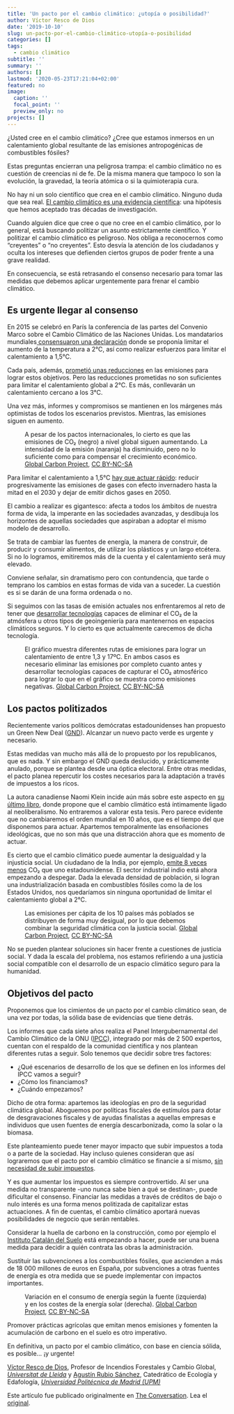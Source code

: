 ```yaml
---
title: 'Un pacto por el cambio climático: ¿utopía o posibilidad?'
author: Víctor Resco de Dios
date: '2019-10-10'
slug: un-pacto-por-el-cambio-climático-utopía-o-posibilidad
categories: []
tags:
  - cambio climático
subtitle: ''
summary: ''
authors: []
lastmod: '2020-05-23T17:21:04+02:00'
featured: no
image:
  caption: ''
  focal_point: ''
  preview_only: no
projects: []
---
```

<p>¿Usted cree en el cambio climático? ¿Cree que estamos inmersos en un calentamiento global resultante de las emisiones antropogénicas de combustibles fósiles?</p>

<p>Estas preguntas encierran una peligrosa trampa: el cambio climático no es cuestión de creencias ni de fe. De la misma manera que tampoco lo son la evolución, la gravedad, la teoría atómica o si la quimioterapia cura. </p>

<p>No hay ni un solo científico que crea en el cambio climático. Ninguno duda que sea real. <a href="https://theconversation.com/cambio-climatico-la-cuenta-atras-ya-ha-comenzado-119903">El cambio climático es una evidencia científica</a>: una hipótesis que hemos aceptado tras décadas de investigación.</p>

<p>Cuando alguien dice que cree o que no cree en el cambio climático, por lo general, está buscando politizar un asunto estrictamente científico. Y politizar el cambio climático es peligroso. Nos obliga a reconocernos como “creyentes” o “no creyentes”. Esto desvía la atención de los ciudadanos y oculta los intereses que defienden ciertos grupos de poder frente a una grave realidad. </p>

<p>En consecuencia, se está retrasando el consenso necesario para tomar las medidas que debemos aplicar urgentemente para frenar el cambio climático.</p>

<h2>Es urgente llegar al consenso</h2>

<p>En 2015 se celebró en París la conferencia de las partes del Convenio Marco sobre el Cambio Climático de las Naciones Unidas. Los mandatarios mundiales<a href="https://unfccc.int/sites/default/files/spanish_paris_agreement.pdf"> consensuaron una declaración</a> donde se proponía limitar el aumento de la temperatura a 2℃, así como realizar esfuerzos para limitar el calentamiento a 1,5℃.</p>

<p>Cada país, además, <a href="https://www.carbonbrief.org/paris-2015-tracking-country-climate-pledges">prometió unas reducciones</a> en las emisiones para lograr estos objetivos. Pero las reducciones prometidas no son suficientes para limitar el calentamiento global a 2℃. Es más, conllevarán un calentamiento cercano a los 3℃. </p>

<p>Una vez más, informes y compromisos se mantienen en los márgenes más optimistas de todos los escenarios previstos. Mientras, las emisiones siguen en aumento.</p>

<figure class="align-center zoomable">
            <a href="https://images.theconversation.com/files/295647/original/file-20191004-118205-1owhzfx.png?ixlib=rb-1.1.0&amp;q=45&amp;auto=format&amp;w=1000&amp;fit=clip"><img alt="" src="https://images.theconversation.com/files/295647/original/file-20191004-118205-1owhzfx.png?ixlib=rb-1.1.0&amp;q=45&amp;auto=format&amp;w=754&amp;fit=clip" srcset="https://images.theconversation.com/files/295647/original/file-20191004-118205-1owhzfx.png?ixlib=rb-1.1.0&amp;q=45&amp;auto=format&amp;w=600&amp;h=413&amp;fit=crop&amp;dpr=1 600w, https://images.theconversation.com/files/295647/original/file-20191004-118205-1owhzfx.png?ixlib=rb-1.1.0&amp;q=30&amp;auto=format&amp;w=600&amp;h=413&amp;fit=crop&amp;dpr=2 1200w, https://images.theconversation.com/files/295647/original/file-20191004-118205-1owhzfx.png?ixlib=rb-1.1.0&amp;q=15&amp;auto=format&amp;w=600&amp;h=413&amp;fit=crop&amp;dpr=3 1800w, https://images.theconversation.com/files/295647/original/file-20191004-118205-1owhzfx.png?ixlib=rb-1.1.0&amp;q=45&amp;auto=format&amp;w=754&amp;h=518&amp;fit=crop&amp;dpr=1 754w, https://images.theconversation.com/files/295647/original/file-20191004-118205-1owhzfx.png?ixlib=rb-1.1.0&amp;q=30&amp;auto=format&amp;w=754&amp;h=518&amp;fit=crop&amp;dpr=2 1508w, https://images.theconversation.com/files/295647/original/file-20191004-118205-1owhzfx.png?ixlib=rb-1.1.0&amp;q=15&amp;auto=format&amp;w=754&amp;h=518&amp;fit=crop&amp;dpr=3 2262w" sizes="(min-width: 1466px) 754px, (max-width: 599px) 100vw, (min-width: 600px) 600px, 237px"></a>
            <figcaption>
              <span class="caption">A pesar de los pactos internacionales, lo cierto es que las emisiones de CO₂ (negro) a nivel global siguen aumentando. La intensidad de la emisión (naranja) ha disminuido, pero no lo suficiente como para compensar el crecimiento económico.</span>
              <span class="attribution"><a class="source" href="https://www.globalcarbonproject.org/carbonbudget/18/infographics.htm">Global Carbon Project</a>, <a class="license" href="http://creativecommons.org/licenses/by-nc-sa/4.0/">CC BY-NC-SA</a></span>
            </figcaption>
          </figure>

<p>Para limitar el calentamiento a 1,5℃ <a href="https://www.ipcc.ch/sr15/">hay que actuar rápido</a>: reducir progresivamente las emisiones de gases con efecto invernadero hasta la mitad en el 2030 y dejar de emitir dichos gases en 2050.</p>

<p>El cambio a realizar es gigantesco: afecta a todos los ámbitos de nuestra forma de vida, la imperante en las sociedades avanzadas, y desdibuja los horizontes de aquellas sociedades que aspiraban a adoptar el mismo modelo de desarrollo. </p>

<p>Se trata de cambiar las fuentes de energía, la manera de construir, de producir y consumir alimentos, de utilizar los plásticos y un largo etcétera. Si no lo logramos, emitiremos más de la cuenta y el calentamiento será muy elevado.</p>

<p>Conviene señalar, sin dramatismo pero con contundencia, que tarde o temprano los cambios en estas formas de vida van a suceder. La cuestión es si se darán de una forma ordenada o no. </p>

<p>Si seguimos con las tasas de emisión actuales nos enfrentaremos al reto de tener que <a href="https://www.ipcc.ch/site/assets/uploads/2018/02/WG1AR5_SPM_FINAL.pdf">desarrollar tecnologías</a> capaces de eliminar el CO₂ de la atmósfera u otros tipos de geoingeniería para mantenernos en espacios climáticos seguros. Y lo cierto es que actualmente carecemos de dicha tecnología.</p>

<figure class="align-center zoomable">
            <a href="https://images.theconversation.com/files/295650/original/file-20191004-118260-dayxxu.png?ixlib=rb-1.1.0&amp;q=45&amp;auto=format&amp;w=1000&amp;fit=clip"><img alt="" src="https://images.theconversation.com/files/295650/original/file-20191004-118260-dayxxu.png?ixlib=rb-1.1.0&amp;q=45&amp;auto=format&amp;w=754&amp;fit=clip" srcset="https://images.theconversation.com/files/295650/original/file-20191004-118260-dayxxu.png?ixlib=rb-1.1.0&amp;q=45&amp;auto=format&amp;w=600&amp;h=417&amp;fit=crop&amp;dpr=1 600w, https://images.theconversation.com/files/295650/original/file-20191004-118260-dayxxu.png?ixlib=rb-1.1.0&amp;q=30&amp;auto=format&amp;w=600&amp;h=417&amp;fit=crop&amp;dpr=2 1200w, https://images.theconversation.com/files/295650/original/file-20191004-118260-dayxxu.png?ixlib=rb-1.1.0&amp;q=15&amp;auto=format&amp;w=600&amp;h=417&amp;fit=crop&amp;dpr=3 1800w, https://images.theconversation.com/files/295650/original/file-20191004-118260-dayxxu.png?ixlib=rb-1.1.0&amp;q=45&amp;auto=format&amp;w=754&amp;h=525&amp;fit=crop&amp;dpr=1 754w, https://images.theconversation.com/files/295650/original/file-20191004-118260-dayxxu.png?ixlib=rb-1.1.0&amp;q=30&amp;auto=format&amp;w=754&amp;h=525&amp;fit=crop&amp;dpr=2 1508w, https://images.theconversation.com/files/295650/original/file-20191004-118260-dayxxu.png?ixlib=rb-1.1.0&amp;q=15&amp;auto=format&amp;w=754&amp;h=525&amp;fit=crop&amp;dpr=3 2262w" sizes="(min-width: 1466px) 754px, (max-width: 599px) 100vw, (min-width: 600px) 600px, 237px"></a>
            <figcaption>
              <span class="caption">El gráfico muestra diferentes rutas de emisiones para lograr un calentamiento de entre 1,3 y 17ºC. En ambos casos es necesario eliminar las emisiones por completo cuanto antes y desarrollar tecnologías capaces de capturar el CO₂ atmosférico para lograr lo que en el gráfico se muestra como emisiones negativas.</span>
              <span class="attribution"><a class="source" href="https://www.globalcarbonproject.org/carbonbudget/18/infographics.htm">Global Carbon Project</a>, <a class="license" href="http://creativecommons.org/licenses/by-nc-sa/4.0/">CC BY-NC-SA</a></span>
            </figcaption>
          </figure>

<h2>Los pactos politizados</h2>

<p>Recientemente varios políticos demócratas estadounidenses han propuesto un Green New Deal (<a href="https://www.theguardian.com/commentisfree/2019/sep/17/green-new-deal-climate-disaster">GND</a>). Alcanzar un nuevo pacto verde es urgente y necesario. </p>

<p>Estas medidas van mucho más allá de lo propuesto por los republicanos, que es nada. Y sin embargo el GND queda deslucido, y prácticamente anulado, porque se plantea desde una óptica electoral. Entre otras medidas, el pacto planea repercutir los costes necesarios para la adaptación a través de impuestos a los ricos.</p>

<p>La autora canadiense Naomi Klein incide aún más sobre este aspecto en <a href="https://www.penguin.co.uk/books/314/314933/on-fire/9780241410721.html">su último libro</a>, donde propone que el cambio climático está íntimamente ligado al neoliberalismo. No entraremos a valorar esta tesis. Pero parece evidente que no cambiaremos el orden mundial en 10 años, que es el tiempo del que disponemos para actuar. Apartemos temporalmente las ensoñaciones ideológicas, que no son más que una distracción ahora que es momento de actuar.</p>

<p>Es cierto que el cambio climático puede aumentar la desigualdad y la injusticia social. Un ciudadano de la India, por ejemplo, <a href="https://www.earth-syst-sci-data.net/10/2141/2018/">emite 8 veces menos</a> CO₂ que uno estadounidense. El sector industrial indio está ahora empezando a despegar. Dada la elevada densidad de población, si logran una industrialización basada en combustibles fósiles como la de los Estados Unidos, nos quedaríamos sin ninguna oportunidad de limitar el calentamiento global a 2℃. </p>

<figure class="align-center zoomable">
            <a href="https://images.theconversation.com/files/295652/original/file-20191004-118200-u0kvkj.png?ixlib=rb-1.1.0&amp;q=45&amp;auto=format&amp;w=1000&amp;fit=clip"><img alt="" src="https://images.theconversation.com/files/295652/original/file-20191004-118200-u0kvkj.png?ixlib=rb-1.1.0&amp;q=45&amp;auto=format&amp;w=754&amp;fit=clip" srcset="https://images.theconversation.com/files/295652/original/file-20191004-118200-u0kvkj.png?ixlib=rb-1.1.0&amp;q=45&amp;auto=format&amp;w=600&amp;h=354&amp;fit=crop&amp;dpr=1 600w, https://images.theconversation.com/files/295652/original/file-20191004-118200-u0kvkj.png?ixlib=rb-1.1.0&amp;q=30&amp;auto=format&amp;w=600&amp;h=354&amp;fit=crop&amp;dpr=2 1200w, https://images.theconversation.com/files/295652/original/file-20191004-118200-u0kvkj.png?ixlib=rb-1.1.0&amp;q=15&amp;auto=format&amp;w=600&amp;h=354&amp;fit=crop&amp;dpr=3 1800w, https://images.theconversation.com/files/295652/original/file-20191004-118200-u0kvkj.png?ixlib=rb-1.1.0&amp;q=45&amp;auto=format&amp;w=754&amp;h=444&amp;fit=crop&amp;dpr=1 754w, https://images.theconversation.com/files/295652/original/file-20191004-118200-u0kvkj.png?ixlib=rb-1.1.0&amp;q=30&amp;auto=format&amp;w=754&amp;h=444&amp;fit=crop&amp;dpr=2 1508w, https://images.theconversation.com/files/295652/original/file-20191004-118200-u0kvkj.png?ixlib=rb-1.1.0&amp;q=15&amp;auto=format&amp;w=754&amp;h=444&amp;fit=crop&amp;dpr=3 2262w" sizes="(min-width: 1466px) 754px, (max-width: 599px) 100vw, (min-width: 600px) 600px, 237px"></a>
            <figcaption>
              <span class="caption">Las emisiones per cápita de los 10 países más poblados se distribuyen de forma muy desigual, por lo que debemos combinar la seguridad climática con la justicia social.</span>
              <span class="attribution"><a class="source" href="https://www.globalcarbonproject.org/carbonbudget/18/infographics.htm">Global Carbon Project</a>, <a class="license" href="http://creativecommons.org/licenses/by-nc-sa/4.0/">CC BY-NC-SA</a></span>
            </figcaption>
          </figure>

<p>No se pueden plantear soluciones sin hacer frente a cuestiones de justicia social. Y dada la escala del problema, nos estamos refiriendo a una justicia social compatible con el desarrollo de un espacio climático seguro para la humanidad.</p>

<h2>Objetivos del pacto</h2>

<p>Proponemos que los cimientos de un pacto por el cambio climático sean, de una vez por todas, la sólida base de evidencias que tiene detrás. </p>

<p>Los informes que cada siete años realiza el Panel Intergubernamental del Cambio Climático de la ONU (<a href="https://www.ipcc.ch">IPCC</a>), integrado por más de 2 500 expertos, cuentan con el respaldo de la comunidad científica y nos plantean diferentes rutas a seguir. Solo tenemos que decidir sobre tres factores: </p>

<ul>
<li>¿Qué escenarios de desarrollo de los que se definen en los informes del IPCC vamos a seguir?</li>
<li>¿Cómo los financiamos?</li>
<li>¿Cuándo empezamos?</li>
</ul>

<p>Dicho de otra forma: apartemos las ideologías en pro de la seguridad climática global. Aboguemos por políticas fiscales de estímulos para dotar de desgravaciones fiscales y de ayudas finalistas a aquellas empresas e individuos que usen fuentes de energía descarbonizada, como la solar o la biomasa. </p>

<p>Este planteamiento puede tener mayor impacto que subir impuestos a toda o a parte de la sociedad. Hay incluso quienes consideran que así lograremos que el pacto por el cambio climático se financie a sí mismo, <a href="https://www.theguardian.com/commentisfree/2019/sep/17/green-new-deal-climate-disaster">sin necesidad de subir impuestos</a>.</p>

<p>Y es que aumentar los impuestos es siempre controvertido. Al ser una medida no transparente  -uno nunca sabe bien a qué se destinan-, puede dificultar el consenso. Financiar las medidas a través de créditos de bajo o nulo interés es una forma menos politizada de capitalizar estas actuaciones. A fin de cuentas, el cambio climático aportará nuevas posibilidades de negocio que serán rentables.</p>

<p>Considerar la huella de carbono en la construcción, como por ejemplo el <a href="http://territori.gencat.cat/es/detalls/Article/La-petjada-de-carboni-en-el-desenvolupament-urbanistic">Instituto Catalán del Suelo</a> está empezando a hacer, puede ser una buena medida para decidir a quién contrata las obras la administración. </p>

<p>Sustituir las subvenciones a los combustibles fósiles, que ascienden a más de 18 000 millones de euros en España, por subvenciones a otras fuentes de energía es otra medida que se puede implementar con impactos importantes. </p>

<figure class="align-center zoomable">
            <a href="https://images.theconversation.com/files/295658/original/file-20191004-118252-tt650j.png?ixlib=rb-1.1.0&amp;q=45&amp;auto=format&amp;w=1000&amp;fit=clip"><img alt="" src="https://images.theconversation.com/files/295658/original/file-20191004-118252-tt650j.png?ixlib=rb-1.1.0&amp;q=45&amp;auto=format&amp;w=754&amp;fit=clip" srcset="https://images.theconversation.com/files/295658/original/file-20191004-118252-tt650j.png?ixlib=rb-1.1.0&amp;q=45&amp;auto=format&amp;w=600&amp;h=376&amp;fit=crop&amp;dpr=1 600w, https://images.theconversation.com/files/295658/original/file-20191004-118252-tt650j.png?ixlib=rb-1.1.0&amp;q=30&amp;auto=format&amp;w=600&amp;h=376&amp;fit=crop&amp;dpr=2 1200w, https://images.theconversation.com/files/295658/original/file-20191004-118252-tt650j.png?ixlib=rb-1.1.0&amp;q=15&amp;auto=format&amp;w=600&amp;h=376&amp;fit=crop&amp;dpr=3 1800w, https://images.theconversation.com/files/295658/original/file-20191004-118252-tt650j.png?ixlib=rb-1.1.0&amp;q=45&amp;auto=format&amp;w=754&amp;h=472&amp;fit=crop&amp;dpr=1 754w, https://images.theconversation.com/files/295658/original/file-20191004-118252-tt650j.png?ixlib=rb-1.1.0&amp;q=30&amp;auto=format&amp;w=754&amp;h=472&amp;fit=crop&amp;dpr=2 1508w, https://images.theconversation.com/files/295658/original/file-20191004-118252-tt650j.png?ixlib=rb-1.1.0&amp;q=15&amp;auto=format&amp;w=754&amp;h=472&amp;fit=crop&amp;dpr=3 2262w" sizes="(min-width: 1466px) 754px, (max-width: 599px) 100vw, (min-width: 600px) 600px, 237px"></a>
            <figcaption>
              <span class="caption">Variación en el consumo de energía según la fuente (izquierda) y en los costes de la energía solar (derecha).</span>
              <span class="attribution"><a class="source" href="https://www.globalcarbonproject.org/carbonbudget/18/infographics.htm">Global Carbon Project</a>, <a class="license" href="http://creativecommons.org/licenses/by-nc-sa/4.0/">CC BY-NC-SA</a></span>
            </figcaption>
          </figure>

<p>Promover prácticas agrícolas que emitan menos emisiones y fomenten la acumulación de carbono en el suelo es otro imperativo.</p>

<p>En definitiva, un pacto por el cambio climático, con base en ciencia sólida, es posible… ¡y urgente!<!-- Below is The Conversation's page counter tag. Please DO NOT REMOVE. --><img src="https://counter.theconversation.com/content/124659/count.gif?distributor=republish-lightbox-basic" alt="The Conversation" width="1" height="1" style="border: none !important; box-shadow: none !important; margin: 0 !important; max-height: 1px !important; max-width: 1px !important; min-height: 1px !important; min-width: 1px !important; opacity: 0 !important; outline: none !important; padding: 0 !important; text-shadow: none !important" /><!-- Fin del código. Si no ve ningún código arriba, por favor, obtenga el nuevo código de la pestaña Avanzado después de hacer clic en el botón de republicar. El contador de páginas no recoge ningún dato personal. Más información: http://theconversation.com/es/republishing-guidelines --></p>

<p><span><a href="https://theconversation.com/profiles/victor-resco-de-dios-767249">Víctor Resco de Dios</a>, Profesor de Incendios Forestales y Cambio Global, <em><a href="https://theconversation.com/institutions/universitat-de-lleida-3488">Universitat de Lleida</a></em> y <a href="https://theconversation.com/profiles/agustin-rubio-sanchez-693585">Agustín Rubio Sánchez</a>, Catedrático de Ecología y Edafología, <em><a href="https://theconversation.com/institutions/universidad-politecnica-de-madrid-upm-1649">Universidad Politécnica de Madrid (UPM)</a></em></span></p>

<p>Este artículo fue publicado originalmente en  <a href="https://theconversation.com">The Conversation</a>. Lea el <a href="https://theconversation.com/un-pacto-por-el-cambio-climatico-utopia-o-posibilidad-124659">original</a>.</p>

